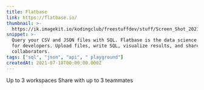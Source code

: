 ```yaml
---
title: Flatbase
link: https://flatbase.io/
thumbnail: >-
  https://ik.imagekit.io/kodingclub/freestuffdev/stuff/Screen_Shot_2021-07-19_at_6.59.01_AM_2BcrshUhR.png
snippet: >-
  Query your CSV and JSON files with SQL. Flatbase is the data science platform
  for developers. Upload files, write SQL, visualize results, and share with
  collaborators.
tags: ["sql", "json", "api", " playground"]
createdAt: 2021-07-18T00:00:00.000Z
---
```

Up to 3 workspaces
Share with up to 3 teammates